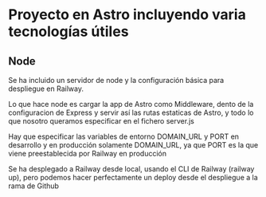 # Proyecto en Astro incluyendo varia tecnologías útiles

## Node

Se ha incluido un servidor de node y la configuración básica para despliegue en Railway.

Lo que hace node es cargar la app de Astro como Middleware, dento de la configuracion de Express y servir así las rutas estaticas de Astro, y todo lo que nosotro queramos especificar en el fichero server.js

Hay que especificar las variables de entorno DOMAIN_URL y PORT en desarrollo y en producción solamente DOMAIN_URL, ya que PORT es la que viene preestablecida por Railway en producción

Se ha desplegado a Railway desde local, usando el CLI de Railway (railway up), pero podemos hacer perfectamente un deploy desde el despliegue a la rama de Github
